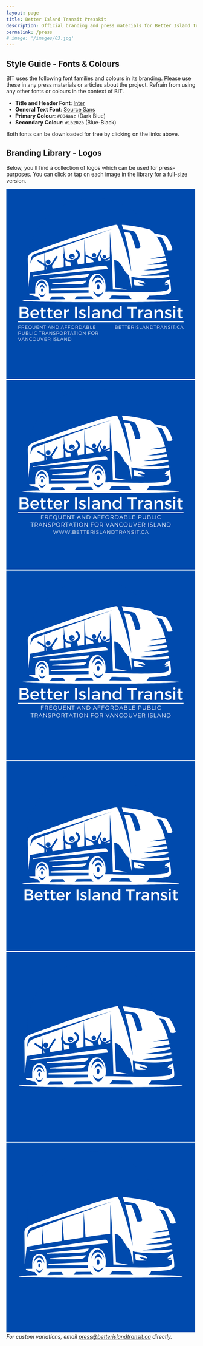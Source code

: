 ```yaml
---
layout: page
title: Better Island Transit Presskit
description: Official branding and press materials for Better Island Transit.
permalink: /press
# image: '/images/03.jpg'
---
```


## Style Guide - Fonts & Colours

BIT uses the following font families and colours in its branding.
Please use these in any press materials or articles about the project.
Refrain from using any other fonts or colours in the context of BIT.

- **Title and Header Font**: [Inter](https://fonts.google.com/specimen/Inter)
- **General Text Font**: [Source Sans](https://fonts.google.com/specimen/Source+Sans+3)
- **Primary Colour**: `#004aac` (Dark Blue)
- **Secondary Colour**: `#1b202b` (Blue-Black)

Both fonts can be downloaded for free by clicking on the links above.

## Branding Library - Logos

Below, you'll find a collection of logos which can be used for press-purposes.
You can click or tap on each image in the library for a full-size version.

<div class="gallery-box">
  <div class="gallery">
    <img src="/presskit/Logo (Passengers) with Description and Website.png" alt="workflow" loading="lazy">
    <img src="/presskit/Logo (Passengers) with Description and Faded URL.png" alt="workflow" loading="lazy">
    <img src="/presskit/Logo (Passengers) with Description.png" alt="workflow" loading="lazy">
    <img src="/presskit/Logo (Passengers).png" alt="workflow" loading="lazy">
    <img src="/presskit/Logo (Passengers) No Title.png" alt="workflow" loading="lazy">
    <img src="/presskit/Logo (No Passengers) No Title.png" alt="workflow" loading="lazy">
  </div>
  <em>For custom variations, email <a href="mailto:press@betterislandtransit.ca">press@betterislandtransit.ca</a> directly.</em>
</div>



